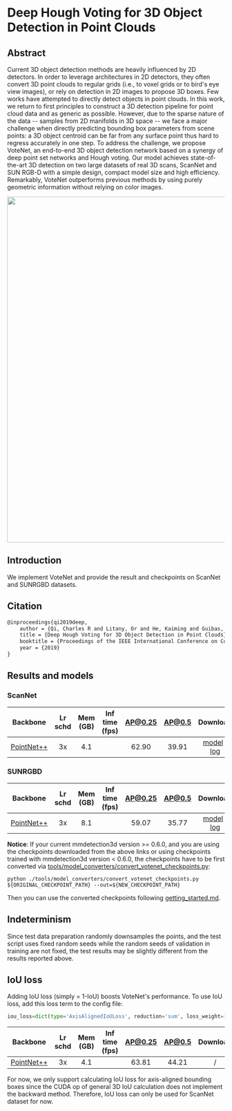 # Deep Hough Voting for 3D Object Detection in Point Clouds

## Abstract

<!-- [ABSTRACT] -->

Current 3D object detection methods are heavily influenced by 2D detectors. In order to leverage architectures in 2D detectors, they often convert 3D point clouds to regular grids (i.e., to voxel grids or to bird's eye view images), or rely on detection in 2D images to propose 3D boxes. Few works have attempted to directly detect objects in point clouds. In this work, we return to first principles to construct a 3D detection pipeline for point cloud data and as generic as possible. However, due to the sparse nature of the data -- samples from 2D manifolds in 3D space -- we face a major challenge when directly predicting bounding box parameters from scene points: a 3D object centroid can be far from any surface point thus hard to regress accurately in one step. To address the challenge, we propose VoteNet, an end-to-end 3D object detection network based on a synergy of deep point set networks and Hough voting. Our model achieves state-of-the-art 3D detection on two large datasets of real 3D scans, ScanNet and SUN RGB-D with a simple design, compact model size and high efficiency. Remarkably, VoteNet outperforms previous methods by using purely geometric information without relying on color images.

<!-- [IMAGE] -->

<div align=center>
<img src="https://user-images.githubusercontent.com/79644370/143888295-af7435b4-9f75-4669-b5f8-a19ae24a051c.png" width="800"/>
</div>

<!-- [PAPER_TITLE: Deep Hough Voting for 3D Object Detection in Point Clouds] -->
<!-- [PAPER_URL: https://arxiv.org/abs/1904.09664] -->

## Introduction

<!-- [ALGORITHM] -->

We implement VoteNet and provide the result and checkpoints on ScanNet and SUNRGBD datasets.

## Citation

```latex
@inproceedings{qi2019deep,
    author = {Qi, Charles R and Litany, Or and He, Kaiming and Guibas, Leonidas J},
    title = {Deep Hough Voting for 3D Object Detection in Point Clouds},
    booktitle = {Proceedings of the IEEE International Conference on Computer Vision},
    year = {2019}
}
```

## Results and models

### ScanNet

|  Backbone   | Lr schd | Mem (GB) | Inf time (fps) | AP@0.25 |AP@0.5| Download |
| :---------: | :-----: | :------: | :------------: | :----: |:----: | :------: |
|    [PointNet++](./votenet_8x8_scannet-3d-18class.py)     |  3x    |4.1||62.90|39.91|[model](https://download.openmmlab.com/mmdetection3d/v0.1.0_models/votenet/votenet_8x8_scannet-3d-18class/votenet_8x8_scannet-3d-18class_20200620_230238-2cea9c3a.pth) &#124; [log](https://download.openmmlab.com/mmdetection3d/v0.1.0_models/votenet/votenet_8x8_scannet-3d-18class/votenet_8x8_scannet-3d-18class_20200620_230238.log.json)|

### SUNRGBD

|  Backbone   | Lr schd | Mem (GB) | Inf time (fps) | AP@0.25 |AP@0.5| Download |
| :---------: | :-----: | :------: | :------------: | :----: |:----: | :------: |
|    [PointNet++](./votenet_16x8_sunrgbd-3d-10class.py)     |  3x    |8.1||59.07|35.77|[model](https://download.openmmlab.com/mmdetection3d/v0.1.0_models/votenet/votenet_16x8_sunrgbd-3d-10class/votenet_16x8_sunrgbd-3d-10class_20200620_230238-4483c0c0.pth) &#124; [log](https://download.openmmlab.com/mmdetection3d/v0.1.0_models/votenet/votenet_16x8_sunrgbd-3d-10class/votenet_16x8_sunrgbd-3d-10class_20200620_230238.log.json)|

**Notice**: If your current mmdetection3d version >= 0.6.0, and you are using the checkpoints downloaded from the above links or using checkpoints trained with mmdetection3d version < 0.6.0, the checkpoints have to be first converted via [tools/model_converters/convert_votenet_checkpoints.py](../../tools/model_converters/convert_votenet_checkpoints.py):

```
python ./tools/model_converters/convert_votenet_checkpoints.py ${ORIGINAL_CHECKPOINT_PATH} --out=${NEW_CHECKPOINT_PATH}
```

Then you can use the converted checkpoints following [getting_started.md](../../docs/en/getting_started.md).

## Indeterminism

Since test data preparation randomly downsamples the points, and the test script uses fixed random seeds while the random seeds of validation in training are not fixed, the test results may be slightly different from the results reported above.

## IoU loss

Adding IoU loss (simply = 1-IoU) boosts VoteNet's performance. To use IoU loss, add this loss term to the config file:

```python
iou_loss=dict(type='AxisAlignedIoULoss', reduction='sum', loss_weight=10.0 / 3.0)
```

|  Backbone   | Lr schd | Mem (GB) | Inf time (fps) | AP@0.25 |AP@0.5| Download |
| :---------: | :-----: | :------: | :------------: | :----: |:----: | :------: |
|    [PointNet++](./votenet_iouloss_8x8_scannet-3d-18class.py)     |  3x    |4.1||63.81|44.21|/|

For now, we only support calculating IoU loss for axis-aligned bounding boxes since the CUDA op of general 3D IoU calculation does not implement the backward method. Therefore, IoU loss can only be used for ScanNet dataset for now.
